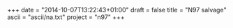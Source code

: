 +++
date = "2014-10-07T13:22:43+01:00"
draft = false
title = "N97 salvage"
ascii = "ascii/na.txt"
project = "n97"
+++

